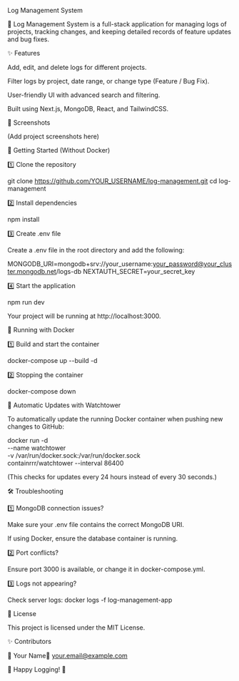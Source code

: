 Log Management System

📌 Log Management System is a full-stack application for managing logs of projects, tracking changes, and keeping detailed records of feature updates and bug fixes.

✨ Features

Add, edit, and delete logs for different projects.

Filter logs by project, date range, or change type (Feature / Bug Fix).

User-friendly UI with advanced search and filtering.

Built using Next.js, MongoDB, React, and TailwindCSS.

📸 Screenshots

(Add project screenshots here)

🚀 Getting Started (Without Docker)

1️⃣ Clone the repository

git clone https://github.com/YOUR_USERNAME/log-management.git
cd log-management

2️⃣ Install dependencies

npm install

3️⃣ Create .env file

Create a .env file in the root directory and add the following:

MONGODB_URI=mongodb+srv://your_username:your_password@your_cluster.mongodb.net/logs-db
NEXTAUTH_SECRET=your_secret_key

4️⃣ Start the application

npm run dev

Your project will be running at http://localhost:3000.

🐳 Running with Docker

1️⃣ Build and start the container

docker-compose up --build -d

2️⃣ Stopping the container

docker-compose down

🔄 Automatic Updates with Watchtower

To automatically update the running Docker container when pushing new changes to GitHub:

docker run -d \
 --name watchtower \
 -v /var/run/docker.sock:/var/run/docker.sock \
 containrrr/watchtower --interval 86400

(This checks for updates every 24 hours instead of every 30 seconds.)

🛠 Troubleshooting

1️⃣ MongoDB connection issues?

Make sure your .env file contains the correct MongoDB URI.

If using Docker, ensure the database container is running.

2️⃣ Port conflicts?

Ensure port 3000 is available, or change it in docker-compose.yml.

3️⃣ Logs not appearing?

Check server logs: docker logs -f log-management-app

📜 License

This project is licensed under the MIT License.

✨ Contributors

👤 Your Name📧 your.email@example.com

🚀 Happy Logging! 🚀
